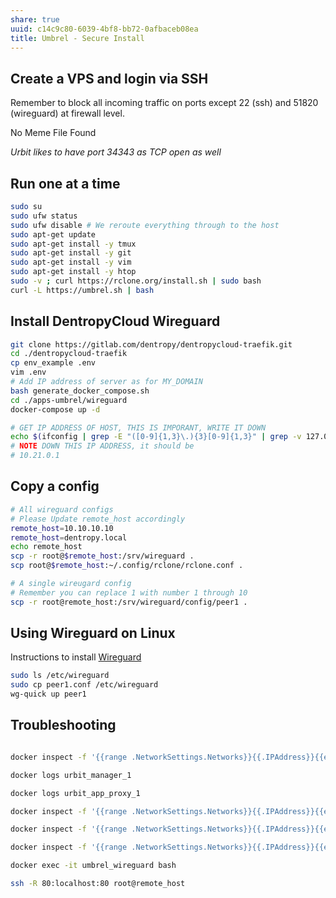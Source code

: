 ```yaml
---
share: true
uuid: c14c9c80-6039-4bf8-bb72-0afbaceb08ea
title: Umbrel - Secure Install
---
```

## Create a VPS and login via SSH

Remember to block all incoming traffic on ports except 22 (ssh) and 51820 (wireguard) at firewall level.

No Meme File Found

*Urbit likes to have port 34343 as TCP open as well*

## Run one at a time
``` bash
sudo su
sudo ufw status
sudo ufw disable # We reroute everything through to the host
sudo apt-get update
sudo apt-get install -y tmux
sudo apt-get install -y git
sudo apt-get install -y vim
sudo apt-get install -y htop
sudo -v ; curl https://rclone.org/install.sh | sudo bash
curl -L https://umbrel.sh | bash

```

## Install DentropyCloud Wireguard

``` bash
git clone https://gitlab.com/dentropy/dentropycloud-traefik.git
cd ./dentropycloud-traefik
cp env_example .env
vim .env
# Add IP address of server as for MY_DOMAIN
bash generate_docker_compose.sh
cd ./apps-umbrel/wireguard
docker-compose up -d

# GET IP ADDRESS OF HOST, THIS IS IMPORANT, WRITE IT DOWN
echo $(ifconfig | grep -E "([0-9]{1,3}\.){3}[0-9]{1,3}" | grep -v 127.0.0.1 | awk '{ print $2 }' | cut -f2 -d: | head -n1)
# NOTE DOWN THIS IP ADDRESS, it should be
# 10.21.0.1
```

## Copy a config

``` bash
# All wireguard configs
# Please Update remote_host accordingly
remote_host=10.10.10.10 
remote_host=dentropy.local
echo remote_host
scp -r root@$remote_host:/srv/wireguard .
scp root@$remote_host:~/.config/rclone/rclone.conf .

# A single wireugard config
# Remember you can replace 1 with number 1 through 10
scp -r root@remote_host:/srv/wireguard/config/peer1 .
```

## Using Wireguard on Linux

Instructions to install [Wireguard](https://www.wireguard.com/install/)

``` bash
sudo ls /etc/wireguard
sudo cp peer1.conf /etc/wireguard
wg-quick up peer1
```

## Troubleshooting

``` bash

docker inspect -f '{{range .NetworkSettings.Networks}}{{.IPAddress}}{{end}}' umbrel_wireguard

docker logs urbit_manager_1

docker logs urbit_app_proxy_1

docker inspect -f '{{range .NetworkSettings.Networks}}{{.IPAddress}}{{end}}' urbit_app_proxy_1

docker inspect -f '{{range .NetworkSettings.Networks}}{{.IPAddress}}{{end}}' urbit_manager_1

docker inspect -f '{{range .NetworkSettings.Networks}}{{.IPAddress}}{{end}}' nginx

docker exec -it umbrel_wireguard bash

ssh -R 80:localhost:80 root@remote_host
```